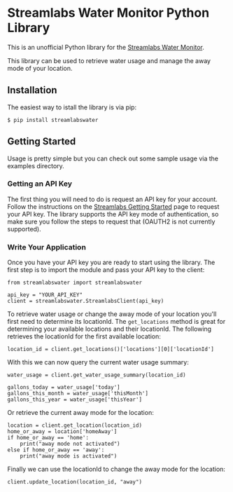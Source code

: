 # Streamlabs Water Monitor Python Library

This is an unofficial Python library for the [Streamlabs Water Monitor](https://www.streamlabswater.com/).

This library can be used to retrieve water usage and manage the away mode of your location.

## Installation

The easiest way to istall the library is via pip:

    $ pip install streamlabswater

## Getting Started

Usage is pretty simple but you can check out some sample usage via the examples directory.

### Getting an API Key

The first thing you will need to do is request an API key for your account. Follow the instructions on the [Streamlabs Getting Started](https://developer.streamlabswater.com/docs/getting-started.html) page to request your API key. The library supports the API key mode of authentication, so make sure you follow the steps to request that (OAUTH2 is not currently supported).

### Write Your Application

Once you have your API key you are ready to start using the library. The first step is to import the module and pass your API key to the client:

    from streamlabswater import streamlabswater
    
    api_key = "YOUR_API_KEY"
    client = streamlabswater.StreamlabsClient(api_key)

To retrieve water usage or change the away mode of your location you'll first need to determine its locationId.  The `get_locations` method is great for determining your available locations and their locationId.  The following retrieves the locationId for the first available location:

    location_id = client.get_locations()['locations'][0]['locationId']

With this we can now query the current water usage summary:

    water_usage = client.get_water_usage_summary(location_id)
    
    gallons_today = water_usage['today']
    gallons_this_month = water_usage['thisMonth']
    gallons_this_year = water_usage['thisYear']

Or retrieve the current away mode for the location:

    location = client.get_location(location_id)
    home_or_away = location['homeAway']
    if home_or_away == 'home':
        print("away mode not activated")
    else if home_or_away == 'away':
        print("away mode is activated")

Finally we can use the locationId to change the away mode for the location:

    client.update_location(location_id, "away")
